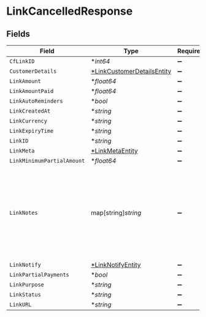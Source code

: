 # LinkCancelledResponse


## Fields

| Field                                                                                                       | Type                                                                                                        | Required                                                                                                    | Description                                                                                                 |
| ----------------------------------------------------------------------------------------------------------- | ----------------------------------------------------------------------------------------------------------- | ----------------------------------------------------------------------------------------------------------- | ----------------------------------------------------------------------------------------------------------- |
| `CfLinkID`                                                                                                  | **int64*                                                                                                    | :heavy_minus_sign:                                                                                          | N/A                                                                                                         |
| `CustomerDetails`                                                                                           | [*LinkCustomerDetailsEntity](../../models/shared/linkcustomerdetailsentity.md)                              | :heavy_minus_sign:                                                                                          | N/A                                                                                                         |
| `LinkAmount`                                                                                                | **float64*                                                                                                  | :heavy_minus_sign:                                                                                          | N/A                                                                                                         |
| `LinkAmountPaid`                                                                                            | **float64*                                                                                                  | :heavy_minus_sign:                                                                                          | N/A                                                                                                         |
| `LinkAutoReminders`                                                                                         | **bool*                                                                                                     | :heavy_minus_sign:                                                                                          | N/A                                                                                                         |
| `LinkCreatedAt`                                                                                             | **string*                                                                                                   | :heavy_minus_sign:                                                                                          | N/A                                                                                                         |
| `LinkCurrency`                                                                                              | **string*                                                                                                   | :heavy_minus_sign:                                                                                          | N/A                                                                                                         |
| `LinkExpiryTime`                                                                                            | **string*                                                                                                   | :heavy_minus_sign:                                                                                          | N/A                                                                                                         |
| `LinkID`                                                                                                    | **string*                                                                                                   | :heavy_minus_sign:                                                                                          | N/A                                                                                                         |
| `LinkMeta`                                                                                                  | [*LinkMetaEntity](../../models/shared/linkmetaentity.md)                                                    | :heavy_minus_sign:                                                                                          | N/A                                                                                                         |
| `LinkMinimumPartialAmount`                                                                                  | **float64*                                                                                                  | :heavy_minus_sign:                                                                                          | N/A                                                                                                         |
| `LinkNotes`                                                                                                 | map[string]*string*                                                                                         | :heavy_minus_sign:                                                                                          | Key-value pair that can be used to store additional information about the entity. Maximum 5 key-value pairs |
| `LinkNotify`                                                                                                | [*LinkNotifyEntity](../../models/shared/linknotifyentity.md)                                                | :heavy_minus_sign:                                                                                          | N/A                                                                                                         |
| `LinkPartialPayments`                                                                                       | **bool*                                                                                                     | :heavy_minus_sign:                                                                                          | N/A                                                                                                         |
| `LinkPurpose`                                                                                               | **string*                                                                                                   | :heavy_minus_sign:                                                                                          | N/A                                                                                                         |
| `LinkStatus`                                                                                                | **string*                                                                                                   | :heavy_minus_sign:                                                                                          | N/A                                                                                                         |
| `LinkURL`                                                                                                   | **string*                                                                                                   | :heavy_minus_sign:                                                                                          | N/A                                                                                                         |